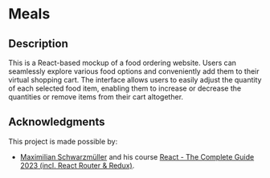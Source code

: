 # Meals

## Description

This is a React-based mockup of a food ordering website. Users can seamlessly explore various food options and conveniently add them to their virtual shopping cart. The interface allows users to easily adjust the quantity of each selected food item, enabling them to increase or decrease the quantities or remove items from their cart altogether.

## Acknowledgments

This project is made possible by:

- [Maximilian Schwarzmüller](https://www.udemy.com/user/maximilian-schwarzmuller/) and his course [React - The Complete Guide 2023 (incl. React Router & Redux)](https://www.udemy.com/course/react-the-complete-guide-incl-redux/).
